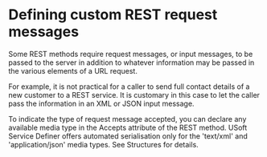 # Defining custom REST request messages

Some REST methods require request messages, or input messages, to be passed to the server in addition to whatever information may be passed in the various elements of a URL request.

For example, it is not practical for a caller to send full contact details of a new customer to a REST service. It is customary in this case to let the caller pass the information in an XML or JSON input message.

To indicate the type of request message accepted, you can declare any available media type in the Accepts attribute of the REST method. USoft Service Definer offers automated serialisation only for the 'text/xml' and 'application/json' media types. See Structures for details.
